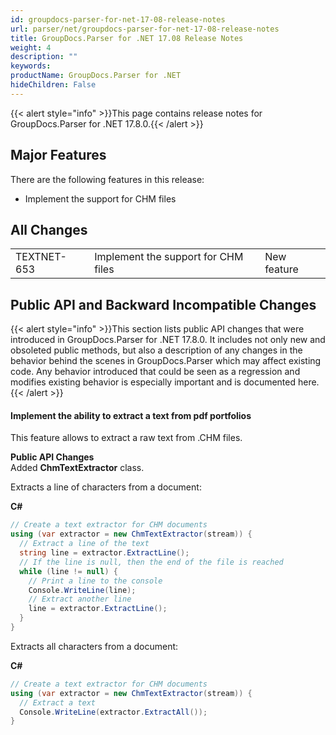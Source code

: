 ```yaml
---
id: groupdocs-parser-for-net-17-08-release-notes
url: parser/net/groupdocs-parser-for-net-17-08-release-notes
title: GroupDocs.Parser for .NET 17.08 Release Notes
weight: 4
description: ""
keywords: 
productName: GroupDocs.Parser for .NET
hideChildren: False
---
```

{{< alert style="info" >}}This page contains release notes for GroupDocs.Parser for .NET 17.8.0.{{< /alert >}}

## Major Features

There are the following features in this release:

*   Implement the support for CHM files

## All Changes

<table class="confluenceTable"><tbody><tr><td class="confluenceTd">TEXTNET-653</td><td class="confluenceTd">Implement the support for CHM files</td><td class="confluenceTd">New feature</td></tr></tbody></table>

## Public API and Backward Incompatible Changes

{{< alert style="info" >}}This section lists public API changes that were introduced in GroupDocs.Parser for .NET 17.8.0. It includes not only new and obsoleted public methods, but also a description of any changes in the behavior behind the scenes in GroupDocs.Parser which may affect existing code. Any behavior introduced that could be seen as a regression and modifies existing behavior is especially important and is documented here.{{< /alert >}}

#### Implement the ability to extract a text from pdf portfolios

This feature allows to extract a raw text from .CHM files.

**Public API Changes**  
Added **ChmTextExtractor** class.

Extracts a line of characters from a document:

**C#**

```csharp
// Create a text extractor for CHM documents
using (var extractor = new ChmTextExtractor(stream)) {
  // Extract a line of the text
  string line = extractor.ExtractLine();
  // If the line is null, then the end of the file is reached
  while (line != null) {
    // Print a line to the console
    Console.WriteLine(line);
    // Extract another line
    line = extractor.ExtractLine();
  }
} 

```

Extracts all characters from a document:

**C#**

```csharp
// Create a text extractor for CHM documents
using (var extractor = new ChmTextExtractor(stream)) {
  // Extract a text
  Console.WriteLine(extractor.ExtractAll());
} 

```
